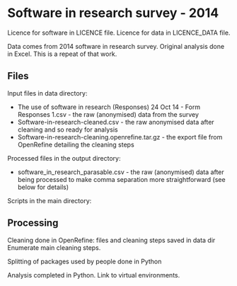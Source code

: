 # Software in research survey - 2014

Licence for software in LICENCE file. Licence for data in LICENCE_DATA file.

Data comes from 2014 software in research survey. Original analysis done in Excel. This is a repeat of that work.

## Files

Input files in data directory:
 * The use of software in research (Responses) 24 Oct 14 - Form Responses 1.csv - the raw (anonymised) data from the survey
 * Software-in-research-cleaned.csv - the raw anonymised data after cleaning and so ready for analysis
 * Software-in-research-cleaning.openrefine.tar.gz - the export file from OpenRefine detailing the cleaning steps
 
Processed files in the output directory:
* software_in_research_parasable.csv - the raw (anonymised) data after being processed to make comma separation more straightforward (see below for details)

Scripts in the main directory:

## Processing

 


Cleaning done in OpenRefine: files and cleaning steps saved in data dir
Enumerate main cleaning steps.

Splitting of packages used by people done in Python

Analysis completed in Python.
Link to virtual environments.
